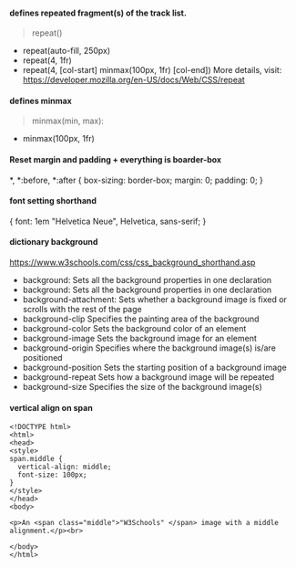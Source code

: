 #### defines repeated fragment(s) of the track list.
> repeat()

- repeat(auto-fill, 250px)
- repeat(4, 1fr)
- repeat(4, [col-start] minmax(100px, 1fr) [col-end])
More details, visit: https://developer.mozilla.org/en-US/docs/Web/CSS/repeat

#### defines minmax
> minmax(min, max): 

- minmax(100px, 1fr)

#### Reset margin and padding + everything is boarder-box
*, *:before, *:after {
  box-sizing: border-box;
  margin: 0;
  padding: 0;
}

#### font setting shorthand
{
  font: 1em "Helvetica Neue", Helvetica, sans-serif;
}

#### dictionary background
https://www.w3schools.com/css/css_background_shorthand.asp

* background: 	Sets all the background properties in one declaration
* background: 	Sets all the background properties in one declaration
* background-attachment:  	Sets whether a background image is fixed or scrolls with the rest of the page
* background-clip 	Specifies the painting area of the background
* background-color 	Sets the background color of an element
* background-image 	Sets the background image for an element
* background-origin 	Specifies where the background image(s) is/are positioned
* background-position 	Sets the starting position of a background image
* background-repeat 	Sets how a background image will be repeated
* background-size 	Specifies the size of the background image(s)

#### vertical align on span
```
<!DOCTYPE html>
<html>
<head>
<style>
span.middle {
  vertical-align: middle;
  font-size: 100px;
}
</style>
</head>
<body>

<p>An <span class="middle">"W3Schools" </span> image with a middle alignment.</p><br>

</body>
</html>
```
